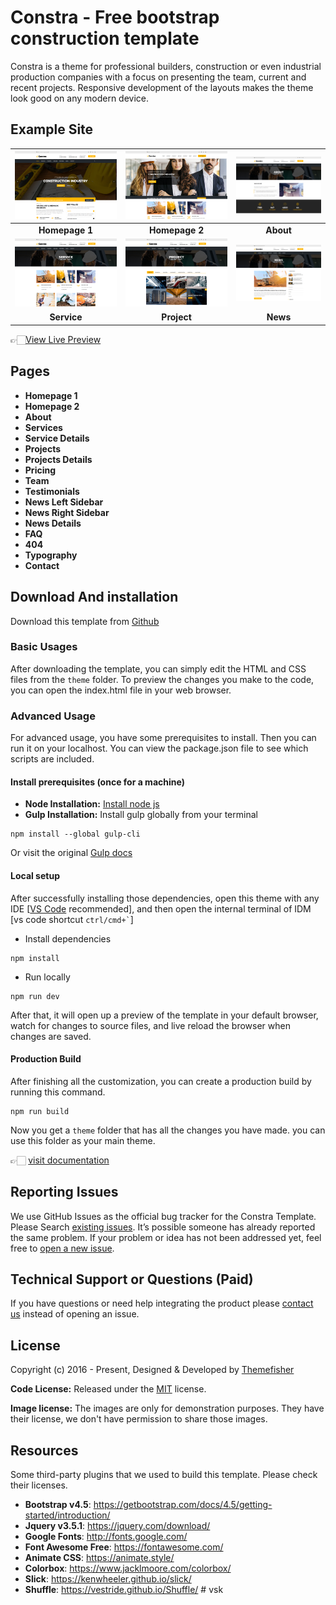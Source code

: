 # Constra - Free bootstrap construction template

Constra is a theme for professional builders, construction or even industrial production companies with a focus on presenting the team, current and recent projects. Responsive development of the layouts makes the theme look good on any modern device.

<!-- demo -->
## Example Site

| [![](screenshots/homepage-1.png)](https://demo.themefisher.com/constra/) | [![](screenshots/homepage-2.png)](https://demo.themefisher.com/constra/index-2.html) | [![](screenshots/about.png)](https://demo.themefisher.com/constra/about.html) |
|:---:|:---:|:---:|
| **Homepage 1**  | **Homepage 2**  | **About**  |
| [![](screenshots/service.png)](https://demo.themefisher.com/constra/services.html) | [![](screenshots/project.png)](https://demo.themefisher.com/constra/projects.html) | [![](screenshots/news.png)](https://demo.themefisher.com/constra/news-right-sidebar.html) |
| **Service** | **Project** | **News** |

👉🏻[View Live Preview](https://demo.themefisher.com/constra/)

<!-- resources -->
## Pages

* **Homepage 1**
* **Homepage 2**
* **About**
* **Services**
* **Service Details**
* **Projects**
* **Projects Details**
* **Pricing**
* **Team**
* **Testimonials**
* **News Left Sidebar**
* **News Right Sidebar**
* **News Details**
* **FAQ**
* **404**
* **Typography**
* **Contact**

<!-- download -->
## Download And installation

Download this template from [Github](https://github.com/themefisher/constra/archive/main.zip)

<!-- installation -->
### Basic Usages

After downloading the template, you can simply edit the HTML and CSS files from the `theme` folder. To preview the changes you make to the code, you can open the index.html file in your web browser.

### Advanced Usage

For advanced usage, you have some prerequisites to install. Then you can run it on your localhost. You can view the package.json file to see which scripts are included.

#### Install prerequisites (once for a machine)

* **Node Installation:** [Install node js](https://nodejs.org/en/download/)
* **Gulp Installation:** Install gulp globally from your terminal

```
npm install --global gulp-cli
```

Or visit the original [Gulp docs](https://gulpjs.com/docs/en/getting-started/quick-start)

#### Local setup

After successfully installing those dependencies, open this theme with any IDE [[VS Code](https://code.visualstudio.com/) recommended], and then open the internal terminal of IDM [vs code shortcut <code>ctrl/cmd+\`</code>]

* Install dependencies

```
npm install
```

* Run locally

```
npm run dev
```

After that, it will open up a preview of the template in your default browser, watch for changes to source files, and live reload the browser when changes are saved.

#### Production Build

After finishing all the customization, you can create a production build by running this command.

```
npm run build
```

Now you get a `theme` folder that has all the changes you have made. you can use this folder as your main theme.

👉🏻 [visit documentation](https://docs.themefisher.com/constra/)

<!-- reporting issue -->
## Reporting Issues

We use GitHub Issues as the official bug tracker for the Constra Template. Please Search [existing issues](https://github.com/themefisher/Constra-Bootstrap-Construction-Template/issues). It’s possible someone has already reported the same problem.
If your problem or idea has not been addressed yet, feel free to [open a new issue](https://github.com/themefisher/Constra-Bootstrap-Construction-Template/issues).

<!-- support -->
## Technical Support or Questions (Paid)

If you have questions or need help integrating the product please [contact us](mailto:mehedi@themefisher.com) instead of opening an issue.

<!-- licence -->
## License

Copyright (c) 2016 - Present, Designed & Developed by [Themefisher](https://themefisher.com)

**Code License:** Released under the [MIT](https://github.com/themefisher/constra/blob/main/LICENSE) license.

**Image license:** The images are only for demonstration purposes. They have their license, we don't have permission to share those images.

<!-- resources -->
## Resources

Some third-party plugins that we used to build this template. Please check their licenses.

* **Bootstrap v4.5**: <https://getbootstrap.com/docs/4.5/getting-started/introduction/>
* **Jquery v3.5.1**: <https://jquery.com/download/>
* **Google Fonts**: <http://fonts.google.com/>
* **Font Awesome Free**: <https://fontawesome.com/>
* **Animate CSS**: <https://animate.style/>
* **Colorbox**: <https://www.jacklmoore.com/colorbox/>
* **Slick**: <https://kenwheeler.github.io/slick/>
* **Shuffle**: <https://vestride.github.io/Shuffle/>
#   v s k 
 
 